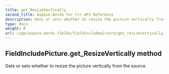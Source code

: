```yaml
---
title: get_ResizeVertically
second_title: Aspose.Words for C++ API Reference
description: Gets or sets whether to resize the picture vertically from the source. 
type: docs
weight: 0
url: /cpp/aspose.words.fields/fieldincludepicture/get_resizevertically/
---
```

## FieldIncludePicture.get_ResizeVertically method


Gets or sets whether to resize the picture vertically from the source.

